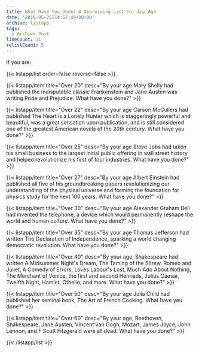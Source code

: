 ```yaml
---
title: What Have You Done? A Depressing List for Any Age
date: '2015-05-25T14:57:49+00:00'
archive: listapp
tags: 
  - Archive Post
likeCount: 31
relistCount: 5
---
```


If you are:

<!--more-->

{{< listapp/list order=false reverse=false >}}

   {{< listapp/item title="Over 20"
      desc="By your age Mary Shelly had published the indisputable classic Frankenstein and Jane Austen was writing Pride and Prejudice. What have you done?" >}}

   {{< listapp/item title="Over 22"
      desc="By your age Carson McCullers had published The Heart is a Lonely Hunter which is staggeringly powerful and beautiful, was a great sensation upon publication, and is still considered one of the greatest American novels of the 20th century. What have you done?" >}}

   {{< listapp/item title="Over 25"
      desc="By your age Steve Jobs had taken his small business to the largest initial public offering in wall street history and helped revolutionize his first of four industries. What have you done?" >}}

   {{< listapp/item title="Over 27"
      desc="By your age Albert Einstein had published all five of his groundbreaking papers revolutionizing our understanding of the physical universe and forming the foundation for physics study for the next 100 years. What have you done?" >}}

   {{< listapp/item title="Over 30"
      desc="By your age Alexander Graham Bell had invented the telephone, a device which would permanently reshape the world and human culture. What have you done?" >}}

   {{< listapp/item title="Over 35"
      desc="By your age Thomas Jefferson had written The Declaration of Independence, sparking a world changing democratic revolution. What have you done?" >}}

   {{< listapp/item title="Over 40"
      desc="By your age, Shakespeare had written A Midsummer Night's Dream, The Taming of the Shrew, Romeo and Juliet, A Comedy of Errors, Loves Labour's Lost, Much Ado About Nothing, The Merchant of Venice, the first and second Henriads, Julius Caesar, Twelfth Night, Hamlet, Othello, and more. What have you done?" >}}

   {{< listapp/item title="Over 50"
      desc="By your age Julia Child had published her seminal book, The Art of French Cooking. What have you done?" >}}

   {{< listapp/item title="Over 60"
      desc="By your age, Beethoven, Shakespeare, Jane Austen, Vincent van Gogh, Mozart, James Joyce, John Lennon, and F Scott Fitzgerald were all dead. What have you done?" >}}

{{< /listapp/list >}}
